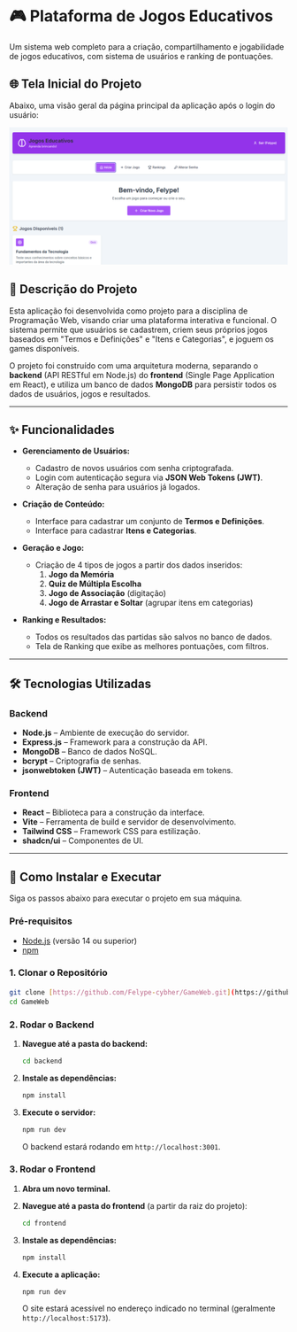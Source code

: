 # 🎮 Plataforma de Jogos Educativos

Um sistema web completo para a criação, compartilhamento e jogabilidade de jogos educativos, com sistema de usuários e ranking de pontuações.

## 🌐 Tela Inicial do Projeto

Abaixo, uma visão geral da página principal da aplicação após o login do usuário:

![Tela Inicial do Projeto de Jogos](telainicial.png)

## 📝 Descrição do Projeto

Esta aplicação foi desenvolvida como projeto para a disciplina de Programação Web, visando criar uma plataforma interativa e funcional. O sistema permite que usuários se cadastrem, criem seus próprios jogos baseados em "Termos e Definições" e "Itens e Categorias", e joguem os games disponíveis.

O projeto foi construído com uma arquitetura moderna, separando o **backend** (API RESTful em Node.js) do **frontend** (Single Page Application em React), e utiliza um banco de dados **MongoDB** para persistir todos os dados de usuários, jogos e resultados.

---

## ✨ Funcionalidades

* **Gerenciamento de Usuários:**
  * Cadastro de novos usuários com senha criptografada.
  * Login com autenticação segura via **JSON Web Tokens (JWT)**.
  * Alteração de senha para usuários já logados.

* **Criação de Conteúdo:**
  * Interface para cadastrar um conjunto de **Termos e Definições**.
  * Interface para cadastrar **Itens e Categorias**.

* **Geração e Jogo:**
  * Criação de 4 tipos de jogos a partir dos dados inseridos:
    1.  **Jogo da Memória**
    2.  **Quiz de Múltipla Escolha**
    3.  **Jogo de Associação** (digitação)
    4.  **Jogo de Arrastar e Soltar** (agrupar itens em categorias)

* **Ranking e Resultados:**
  * Todos os resultados das partidas são salvos no banco de dados.
  * Tela de Ranking que exibe as melhores pontuações, com filtros.

---

## 🛠️ Tecnologias Utilizadas

### Backend

* **Node.js** – Ambiente de execução do servidor.
* **Express.js** – Framework para a construção da API.
* **MongoDB** – Banco de dados NoSQL.
* **bcrypt** – Criptografia de senhas.
* **jsonwebtoken (JWT)** – Autenticação baseada em tokens.

### Frontend

* **React** – Biblioteca para a construção da interface.
* **Vite** – Ferramenta de build e servidor de desenvolvimento.
* **Tailwind CSS** – Framework CSS para estilização.
* **shadcn/ui** – Componentes de UI.

---

## 🚀 Como Instalar e Executar

Siga os passos abaixo para executar o projeto em sua máquina.

### Pré-requisitos

* [Node.js](https://nodejs.org/) (versão 14 ou superior)
* [npm](https://www.npmjs.com/)

### 1. Clonar o Repositório

```bash
git clone [https://github.com/Felype-cybher/GameWeb.git](https://github.com/Felype-cybher/GameWeb.git)
cd GameWeb
```

### 2. Rodar o Backend

1.  **Navegue até a pasta do backend:**
    ```bash
    cd backend
    ```

2.  **Instale as dependências:**
    ```bash
    npm install
    ```

3.  **Execute o servidor:**
    ```bash
    npm run dev
    ```
    O backend estará rodando em `http://localhost:3001`.

### 3. Rodar o Frontend

1.  **Abra um novo terminal.**
2.  **Navegue até a pasta do frontend** (a partir da raiz do projeto):
    ```bash
    cd frontend
    ```

3.  **Instale as dependências:**
    ```bash
    npm install
    ```

4.  **Execute a aplicação:**
    ```bash
    npm run dev
    ```
    O site estará acessível no endereço indicado no terminal (geralmente `http://localhost:5173`).
